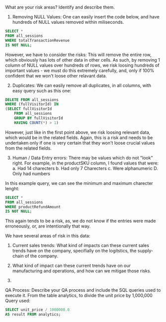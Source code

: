 What are your risk areas? Identify and describe them.

1. Removing NULL Values:
One can easily insert the code below, and have hundreds of NULL values removed within miliseconds.
```SQL
SELECT *
FROM all_sessions
WHERE totalTransactionRevenue
IS NOT NULL;
```
However, we have to consider the risks:
This will remove the entire row, which obviously has lots of other data in other cells. As such, by removing 1 column of NULL values over hundreds of rows, we risk loosing hundreds of important values - we must do this extremely carefully, and, only if 100% confident that we won't loose other relavant data.


2. Duplicates:
We can easily remove all duplicates, in all columns, with easy query such as this one:
```SQL
DELETE FROM all_sessions
WHERE (fullVisitorId) IN 
(SELECT fullVisitorId
    FROM all_sessions
    GROUP BY fullVisitorId
    HAVING COUNT(*) > 1)
```
However, just like in the first point above, we risk loosing relevant data, which would be in the related fields. Again, this is a risk and needs to be undertaken only if one is very certain that they won't loose crucial values from the related fields.

3. Human / Data Entry errors:
There may be values which do not "look" right. For example, in the productSKU column, I found values that were:
a. Had 14 charecters
b. Had only 7 Charecters
c. Were alphanumeric
D. Only had numbers

In this example query, we can see the minimum and maximum charecter lenght:
```SQL
SELECT *
FROM all_sessions
WHERE productRefundAmount
IS NOT NULL;
```
This again tends to be a risk, as, we do not know if the entries were made erroneously, or, are intentionally that way.

We have several areas of risk in this data:
1. Current sales trends: What kind of impacts can these current sales trends have on the company, specifially on the logitstics, the supply-chain of the company.

2. What kind of impact can these current trends have on our manufacturing and operations, and how can we mitigae those risks.

3. 

QA Process:
Describe your QA process and include the SQL queries used to execute it.
From the table analytics, to divide the unit price by 1,000,000 
Query used: 
```SQL
SELECT unit_price / 1000000.0 
AS result FROM analytics;
```
